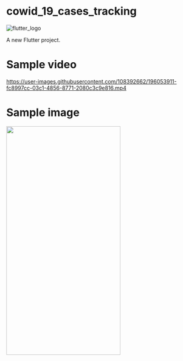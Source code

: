 # cowid_19_cases_tracking


![flutter_logo](https://user-images.githubusercontent.com/108392662/191526508-39a3a0f1-41b4-46b1-82a2-0754eac264c5.png)

A new Flutter project.

# Sample video
https://user-images.githubusercontent.com/108392662/196053911-fc8997cc-03c1-4856-8771-2080c3c9e816.mp4

# Sample image
<img src="https://user-images.githubusercontent.com/108392662/196053949-fb8f24ce-f1c2-4cf5-8b36-2713ac80d688.jpg"  width="300" height="600">
